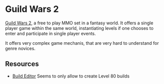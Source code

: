 # Guild Wars 2 #

[Guild Wars 2](https://www.guildwars2.com), a free to play MMO set in a fantasy world. It offers a single player game within the same world, instantiating levels if one chooses to enter and participate in single player events.

It offers very complex game mechanis, that are very hard to understand for genre novices.

## Resources ##

- [Build Editor](http://en.gw2skills.net/editor/) Seems to only allow to create Level 80 builds